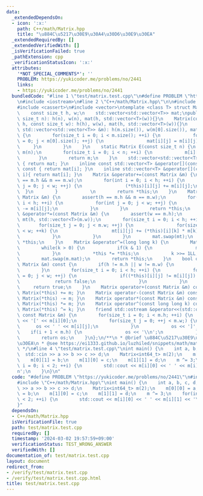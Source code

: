 ```yaml
---
data:
  _extendedDependsOn:
  - icon: ':x:'
    path: C++/math/Matrix.hpp
    title: "\u884C\u5217\u30E9\u30A4\u30D6\u30E9\u30EA"
  _extendedRequiredBy: []
  _extendedVerifiedWith: []
  _isVerificationFailed: true
  _pathExtension: cpp
  _verificationStatusIcon: ':x:'
  attributes:
    '*NOT_SPECIAL_COMMENTS*': ''
    PROBLEM: https://yukicoder.me/problems/no/2441
    links:
    - https://yukicoder.me/problems/no/2441
  bundledCode: "#line 1 \"test/matrix.test.cpp\"\n#define PROBLEM \"https://yukicoder.me/problems/no/2441\"\
    \n#include <iostream>\n#line 2 \"C++/math/Matrix.hpp\"\n\n#include <ostream>\n\
    #include <cassert>\n#include <vector>\ntemplate <class T> struct Matrix {\nprivate:\n\
    \    const size_t h, w;\n    std::vector<std::vector<T>> mat;\npublic:\n    Matrix(const\
    \ size_t n): h(n), w(n), mat(h, std::vector<T>(w)){}\n    Matrix(const size_t\
    \ h, const size_t w): h(h), w(w), mat(h, std::vector<T>(w)){}\n    Matrix(const\
    \ std::vector<std::vector<T>> &m): h(m.size()), w(m[0].size()), mat(h, std::vector<T>(w))\
    \ {\n        for(size_t i = 0; i < m.size(); ++i) {\n            for(size_t j\
    \ = 0; j < m[0].size(); ++j) {\n                mat[i][j] = m[i][j];\n       \
    \     }\n        }\n    }\n    static Matrix E(const size_t n) {\n        Matrix\
    \ m(n);\n        for(size_t i = 0; i < n; ++i) {\n            m[i][i] = 1;\n \
    \       }\n        return m;\n    }\n    std::vector<std::vector<T>> get() const\
    \ { return mat; }\n    inline const std::vector<T> &operator[](const size_t i)\
    \ const { return mat[i]; }\n    inline std::vector<T> &operator[](const size_t\
    \ i){ return mat[i]; }\n    Matrix &operator+=(const Matrix &m) {\n        assert(h\
    \ == m.h && m == m.w);\n        for(int i = 0; i < h; ++i) {\n            for(int\
    \ j = 0; j < w; ++j) {\n                (*this)[i][j] += m[i][j];\n          \
    \  }\n        }            \n        return *this;\n    }\n    Matrix &operator-=(const\
    \ Matrix &m) {\n        assert(h == m.h && m == m.w);\n        for(int i = 0;\
    \ i < h; ++i) {\n            for(int j = 0; j < w; ++j) {\n                (*this)[i][j]\
    \ -= m[i][j];\n            }\n        }\n        return *this;\n    }\n    Matrix\
    \ &operator*=(const Matrix &m) {\n        assert(w == m.h);\n        std::vector<std::vector<T>>\
    \ mt(h, std::vector<T>(m.w));\n        for(size_t i = 0; i < h; ++i) {\n     \
    \       for(size_t j = 0; j < m.w; ++j) {\n                for(size_t k = 0; k\
    \ < w; ++k) {\n                    mt[i][j] += (*this)[i][k] * m[k][j];\n    \
    \            }\n            }\n        }\n        mat.swap(mt);\n        return\
    \ *this;\n    }\n    Matrix &operator^=(long long k) {\n        Matrix m = Matrix::E(h);\n\
    \        while(k > 0) {\n            if(k & 1) {\n                m *= *this;\n\
    \            }\n            *this *= *this;\n            k >>= 1LL;\n        }\n\
    \        mat.swap(m.mat);\n        return *this;\n    }\n    bool operator==(const\
    \ Matrix &m) const {\n        if(h != m.h || w != m.w) {\n            return false;\n\
    \        }\n        for(size_t i = 0; i < h; ++i) {\n            for(size_t j\
    \ = 0; j < w; ++j) {\n                if((*this)[i][j] != m[i][j]) {\n       \
    \             return false;\n                }\n            }\n        }\n   \
    \     return true;\n    }\n    Matrix operator+(const Matrix &m) const { return\
    \ Matrix(*this) += m; }\n    Matrix operator-(const Matrix &m) const { return\
    \ Matrix(*this) -= m; }\n    Matrix operator*(const Matrix &m) const { return\
    \ Matrix(*this) *= m; }\n    Matrix operator^(const long long k) const { return\
    \ Matrix(*this) ^= k; }\n    friend std::ostream &operator<<(std::ostream &os,\
    \ const Matrix &m) {\n        for(size_t i = 0; i < m.h; ++i) {\n            os\
    \ << '[' << m[i][0];\n            for(size_t j = 0; ++j < m.w;) {\n          \
    \      os << ' ' << m[i][j];\n            }\n            os << ']';\n        \
    \    if(i + 1 < m.h) {\n                os << '\\n';\n            }\n        }\n\
    \        return os;\n    }\n};\n/**\n * @brief \u884C\u5217\u30E9\u30A4\u30D6\u30E9\
    \u30EA\n * @see https://ei1333.github.io/luzhiled/snippets/math/matrix.html\n\
    \ */\n#line 4 \"test/matrix.test.cpp\"\nint main() {\n    int a, b, c, d;\n  \
    \  std::cin >> a >> b >> c >> d;\n    Matrix<int64_t> m(2);\n    m[0][0] = a;\n\
    \    m[0][1] = b;\n    m[1][0] = c;\n    m[1][1] = d;\n    m ^= 3;\n    for(int\
    \ i = 0; i < 2; ++i) {\n        std::cout << m[i][0] << ' ' << m[i][1] << '\\\
    n';\n    }\n}\n"
  code: "#define PROBLEM \"https://yukicoder.me/problems/no/2441\"\n#include <iostream>\n\
    #include \"C++/math/Matrix.hpp\"\nint main() {\n    int a, b, c, d;\n    std::cin\
    \ >> a >> b >> c >> d;\n    Matrix<int64_t> m(2);\n    m[0][0] = a;\n    m[0][1]\
    \ = b;\n    m[1][0] = c;\n    m[1][1] = d;\n    m ^= 3;\n    for(int i = 0; i\
    \ < 2; ++i) {\n        std::cout << m[i][0] << ' ' << m[i][1] << '\\n';\n    }\n\
    }"
  dependsOn:
  - C++/math/Matrix.hpp
  isVerificationFile: true
  path: test/matrix.test.cpp
  requiredBy: []
  timestamp: '2024-03-02 19:57:59+09:00'
  verificationStatus: TEST_WRONG_ANSWER
  verifiedWith: []
documentation_of: test/matrix.test.cpp
layout: document
redirect_from:
- /verify/test/matrix.test.cpp
- /verify/test/matrix.test.cpp.html
title: test/matrix.test.cpp
---
```


